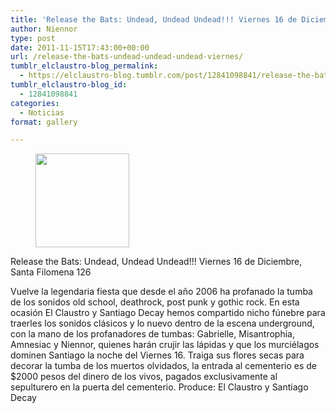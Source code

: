```yaml
---
title: 'Release the Bats: Undead, Undead Undead!!! Viernes 16 de Diciembre, Santa Filomena 126'
author: Niennor
type: post
date: 2011-11-15T17:43:00+00:00
url: /release-the-bats-undead-undead-undead-viernes/
tumblr_elclaustro-blog_permalink:
  - https://elclaustro-blog.tumblr.com/post/12841098841/release-the-bats-undead-undead-undead-viernes
tumblr_elclaustro-blog_id:
  - 12841098841
categories:
  - Noticias
format: gallery

---
```

<div id='gallery-1' class='gallery galleryid-148 gallery-columns-3 gallery-size-thumbnail'>
  <figure class='gallery-item'> 
  
  <div class='gallery-icon portrait'>
    <a href='https://elclaustro.cl/release-the-bats-undead-undead-undead-viernes/attachment/149/'><img width="150" height="150" src="https://elclaustro.cl/wp-content/uploads/2011/11/tumblr_lupqk8bcdm1r2fqrro1_640-150x150.jpg" class="attachment-thumbnail size-thumbnail" alt="" decoding="async" loading="lazy" srcset="https://elclaustro.cl/wp-content/uploads/2011/11/tumblr_lupqk8bcdm1r2fqrro1_640-150x150.jpg 150w, https://elclaustro.cl/wp-content/uploads/2011/11/tumblr_lupqk8bcdm1r2fqrro1_640-96x96.jpg 96w" sizes="(max-width: 150px) 100vw, 150px" /></a>
  </div></figure>
</div>

Release the Bats: Undead, Undead Undead!!! Viernes 16 de Diciembre, Santa Filomena 126

Vuelve la legendaria fiesta que desde el año 2006 ha profanado la tumba de los sonidos old school, deathrock, post punk y gothic rock. En esta ocasión El Claustro y Santiago Decay hemos compartido nicho fúnebre para traerles los sonidos clásicos y lo nuevo dentro de la escena underground, con la mano de los profanadores de tumbas: Gabrielle, Misantrophia, Amnesiac y Niennor, quienes harán crujir las lápidas y que los murciélagos dominen Santiago la noche del Viernes 16. Traiga sus flores secas para decorar la tumba de los muertos olvidados, la entrada al cementerio es de $2000 pesos del dinero de los vivos, pagados exclusivamente al sepulturero en la puerta del cementerio. Produce: El Claustro y Santiago Decay